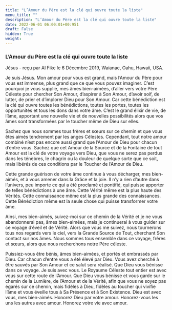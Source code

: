 ```yaml
---
title: "L’Amour du Père est la clé qui ouvre toute la liste"
menu_title: ""
description: "L’Amour du Père est la clé qui ouvre toute la liste"
date: 2022-06-01 06:00:01+00:951
draft: False
hidden: True
weight:
---
```

### L’Amour du Père est la clé qui ouvre toute la liste

Jésus - reçu par Al Fike le 6 Décembre 2019, Waianae, Oahu, Hawaii, USA.

Je suis Jésus. Mon amour pour vous est grand, mais l’Amour du Père pour vous est immense, plus grand que ce que vous pouvez imaginer. C’est pourquoi je vous supplie, mes âmes bien-aimées, d’aller vers votre Père Céleste pour chercher Son Amour, d’aspirer à Son Amour, d’avoir soif, de lutter, de prier et d’implorer Dieu pour Son Amour. Car cette bénédiction est la clé qui ouvre toutes les bénédictions, toutes les portes, toutes les opportunités et tous les dons dans votre âme. C’est le grand élixir de vie, de l’âme, apportant une nouvelle vie et de nouvelles possibilités alors que vos âmes sont transformées par le toucher même de Dieu sur elles.

Sachez que nous sommes tous frères et sœurs sur ce chemin et que vous êtes aimés tendrement par les anges Célestes. Cependant, tout notre amour combiné n’est pas encore aussi grand que l’Amour de Dieu pour chacun d’entre vous. Sachez que cet Amour de la Source et de la Fontaine de tout Amour est la clé de votre voyage vers Dieu, que vous ne serez pas perdus dans les ténèbres, le chagrin ou la douleur de quelque sorte que ce soit, mais libérés de ces conditions par le Toucher de l’Amour de Dieu.

Cette grande guérison de votre âme continue à vous décharger, mes bien-aimés, et à vous amener dans la Grâce et la joie. Il n’y a rien d’autre dans l’univers, peu importe ce qui a été proclamé et pontifié, qui puisse apporter de telles bénédictions à une âme. Cette Vérité même est la plus haute des Vérités. Cette connaissance même est la plus grande des connaissances. Cette Bénédiction même est la seule chose qui puisse transformer votre âme.

Ainsi, mes bien-aimés, suivez-moi sur ce chemin de la Vérité et je ne vous abandonnerai pas, âmes bien-aimées, mais je continuerai à vous guider sur ce voyage d’éveil et de Vérité. Alors que vous me suivez, nous tournerons tous nos regards vers le ciel, vers la Grande Source de Tout, cherchant Son contact sur nos âmes. Nous sommes tous ensemble dans ce voyage, frères et sœurs, alors que nous recherchons notre Père céleste.

Puissiez-vous être bénis, âmes bien-aimées, et portés et embrassés par Dieu. Car chacun d’entre vous a été élevé par Dieu. Vous avez cherché à être sauvés par Son Amour et ce salut sera réalisé. Que Dieu vous bénisse dans ce voyage. Je suis avec vous. Le Royaume Céleste tout entier est avec vous sur cette route de l’Amour. Que Dieu vous bénisse et vous garde sur le chemin de la Lumière, de l’Amour et de la Vérité, afin que vous ne soyez pas égarés sur ce chemin, mais fidèles à Dieu, fidèles au toucher qui vivifie l’âme et vous éveille tous à Sa Présence et à Son Existence. Dieu est avec vous, mes bien-aimés. Honorez Dieu par votre amour. Honorez-vous les uns les autres avec amour. Honorez votre vie avec amour.

